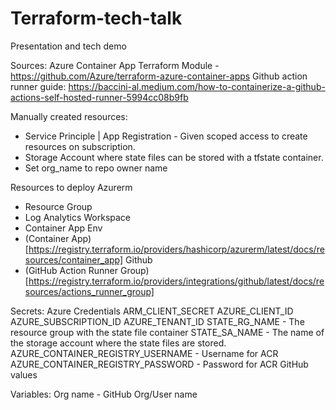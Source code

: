 # Terraform-tech-talk
Presentation and tech demo

Sources:
Azure Container App Terraform Module - https://github.com/Azure/terraform-azure-container-apps 
Github action runner guide: https://baccini-al.medium.com/how-to-containerize-a-github-actions-self-hosted-runner-5994cc08b9fb

Manually created resources:
- Service Principle | App Registration - Given scoped access to create resources on subscription.
- Storage Account where state files can be stored with a tfstate container.
- Set org_name to repo owner name

Resources to deploy
Azurerm
- Resource Group
- Log Analytics Workspace
- Container App Env
- (Container App)[https://registry.terraform.io/providers/hashicorp/azurerm/latest/docs/resources/container_app]
Github
- (GitHub Action Runner Group)[https://registry.terraform.io/providers/integrations/github/latest/docs/resources/actions_runner_group]

Secrets:
Azure Credentials
    ARM_CLIENT_SECRET
    AZURE_CLIENT_ID
    AZURE_SUBSCRIPTION_ID
    AZURE_TENANT_ID
    STATE_RG_NAME - The resource group with the state file container
    STATE_SA_NAME - The name of the storage account where the state files are stored.
    AZURE_CONTAINER_REGISTRY_USERNAME - Username for ACR
    AZURE_CONTAINER_REGISTRY_PASSWORD - Password for ACR
GitHub values

Variables:
    Org name - GitHub Org/User name
